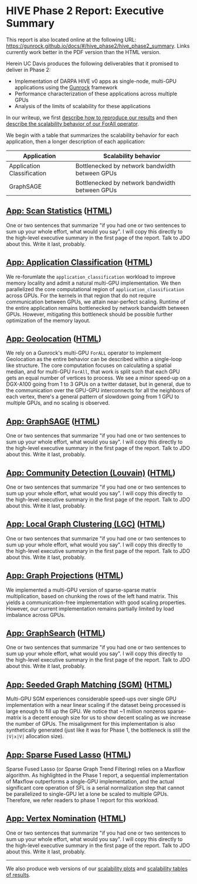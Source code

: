 # HIVE Phase 2 Report&colon; Executive Summary

This report is also located online at the following URL: <https://gunrock.github.io/docs/#/hive_phase2/hive_phase2_summary>. Links currently work better in the PDF version than the HTML version.

Herein UC Davis produces the following deliverables that it promised to deliver in Phase 2:

- Implementation of DARPA HIVE v0 apps as single-node, multi-GPU applications using the [Gunrock](https://gunrock.github.io/) framework
- Performance characterization of these applications across multiple GPUs
- Analysis of the limits of scalability for these applications

In our writeup, we first [describe how to reproduce our results](#running-the-applications) and then [describe the scalability behavior of our ForAll operator](#gunrocks-forall-operator).

We begin with a table that summarizes the scalability behavior for each application, then a longer description of each application:

| Application | Scalability behavior |
| ----------- | -------------------- |
| Application Classification | Bottlenecked by network bandwidth between GPUs |
| GraphSAGE | Bottlenecked by network bandwidth between GPUs |
## [App: Scan Statistics](#scan-statistics) ([HTML](hive_phase2/hive_SS_phase2))

One or two sentences that summarize "if you had one or two sentences to sum up your whole effort, what would you say". I will copy this directly to the high-level executive summary in the first page of the report. Talk to JDO about this. Write it last, probably.

## [App: Application Classification](#application-classification) ([HTML](hive_phase2/hive_ac_phase2))

We re-forumlate the `application_classification` workload to improve memory locality and admit a natural multi-GPU implementation.  We then parallelized the core computational region of `application_classification` across GPUs.  For the kernels in that region that do not require communication between GPUs, we attain near-perfect scaling.  Runtime of the entire application remains bottlenecked by network bandwidth between GPUs.  However, mitigating this bottleneck should be possible further optimization of the memory layout.

## [App: Geolocation](#geolocation) ([HTML](hive_phase2/hive_geolocation_phase2))

We rely on a Gunrock's multi-GPU `ForALL` operator to implement Geolocation as the entire behavior can be described within a single-loop like structure. The core computation focuses on calculating a spatial median, and for multi-GPU `ForAll`, that work is split such that each GPU gets an equal number of vertices to process. We see a minor speed-up on a DGX-A100 going from 1 to 3 GPUs on a twitter dataset, but in general, due to the communication over the GPU-GPU interconnects for all the neighbors of each vertex, there's a general pattern of slowdown going from 1 GPU to multiple GPUs, and no scaling is observed.

## [App: GraphSAGE](#graphsage) ([HTML](hive_phase2/hive_graphSage_phase2))

One or two sentences that summarize "if you had one or two sentences to sum up your whole effort, what would you say". I will copy this directly to the high-level executive summary in the first page of the report. Talk to JDO about this. Write it last, probably.

## [App: Community Detection (Louvain)](#community-detection-louvain) ([HTML](hive_phase2/hive_louvain_phase2))

One or two sentences that summarize "if you had one or two sentences to sum up your whole effort, what would you say". I will copy this directly to the high-level executive summary in the first page of the report. Talk to JDO about this. Write it last, probably.

## [App: Local Graph Clustering (LGC)](#local-graph-clustering-lgc) ([HTML](hive_phase2/hive_pr_nibble_phase2))

One or two sentences that summarize "if you had one or two sentences to sum up your whole effort, what would you say". I will copy this directly to the high-level executive summary in the first page of the report. Talk to JDO about this. Write it last, probably.

## [App: Graph Projections](#graph-projections) ([HTML](hive_phase2/hive_proj_phase2))

We implemented a multi-GPU version of sparse-sparse matrix multiplication, based on chunking the rows of the left hand matrix.  This yields a communication-free implementation with good scaling properties.  However, our current implementation remains partially limited by load imbalance across GPUs.

## [App: GraphSearch](#graphsearch) ([HTML](hive_phase2/hive_rw_phase2))

One or two sentences that summarize "if you had one or two sentences to sum up your whole effort, what would you say". I will copy this directly to the high-level executive summary in the first page of the report. Talk to JDO about this. Write it last, probably.

## [App: Seeded Graph Matching (SGM)](#seeded-graph-matching-sgm) ([HTML](hive_phase2/hive_sgm_phase2))

Multi-GPU SGM experiences considerable speed-ups over single GPU implementation with a near linear scaling if the dataset being processed is large enough to fill up the GPU. We notice that ~$1$ million nonzeros sparse-matrix is a decent enough size for us to show decent scaling as we increase the number of GPUs. The misalignment for this implementation is also synthetically generated (just like it was for Phase 1, the bottleneck is still the `|V|x|V|` allocation size).

## [App: Sparse Fused Lasso](#sparse-fused-lasso) ([HTML](hive_phase2/hive_sparse_graph_trend_filtering_phase2))

Sparse Fused Lasso (or Sparse Graph Trend Filtering) relies on a Maxflow algorithm. As highlighted in the Phase 1 report, a sequential implementation of Maxflow outperforms a single-GPU implementation, and the actual significant core operation of SFL is a serial normalization step that cannot be parallelized to single-GPU let a lone be scaled to multiple GPUs. Therefore, we refer readers to phase 1 report for this workload.


## [App: Vertex Nomination](#vertex-nomination) ([HTML](hive_phase2/hive_vn_phase2))

One or two sentences that summarize "if you had one or two sentences to sum up your whole effort, what would you say". I will copy this directly to the high-level executive summary in the first page of the report. Talk to JDO about this. Write it last, probably.

---

We also produce web versions of our [scalability plots](hive_phase2/plots/) and [scalability tables of results](hive_phase2/tables/).
